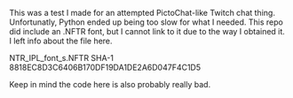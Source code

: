 This was a test I made for an attempted PictoChat-like Twitch chat thing. Unfortunatly, Python ended up being too slow for what I needed. This repo did include an .NFTR font, but I cannot link to it due to the way I obtained it. I left info about the file here.

NTR_IPL_font_s.NFTR
SHA-1 8818EC8D3C6406B170DF19DA1DE2A6D047F4C1D5

Keep in mind the code here is also probably really bad.